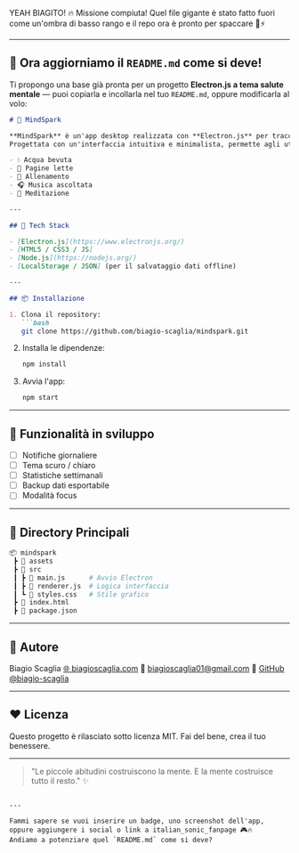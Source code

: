 YEAH BIAGITO! 🔥 Missione compiuta! Quel file gigante è stato fatto fuori come un'ombra di basso rango e il repo ora è pronto per spaccare 💼⚡

---

## 🎯 Ora aggiorniamo il `README.md` come si deve!

Ti propongo una base già pronta per un progetto **Electron.js a tema salute mentale** — puoi copiarla e incollarla nel tuo `README.md`, oppure modificarla al volo:

````markdown
# 🧠 MindSpark

**MindSpark** è un'app desktop realizzata con **Electron.js** per tracciare abitudini salutari quotidiane e promuovere il benessere mentale.  
Progettata con un'interfaccia intuitiva e minimalista, permette agli utenti di monitorare attività come:

- 💧 Acqua bevuta
- 📖 Pagine lette
- 💪 Allenamento
- 🎧 Musica ascoltata
- 🧘 Meditazione

---

## 🚀 Tech Stack

- [Electron.js](https://www.electronjs.org/)
- [HTML5 / CSS3 / JS]
- [Node.js](https://nodejs.org/)
- [LocalStorage / JSON] (per il salvataggio dati offline)

---

## 📦 Installazione

1. Clona il repository:
   ```bash
   git clone https://github.com/biagio-scaglia/mindspark.git
````

2. Installa le dipendenze:

   ```bash
   npm install
   ```
3. Avvia l'app:

   ```bash
   npm start
   ```

---

## 🧩 Funzionalità in sviluppo

* [ ] Notifiche giornaliere
* [ ] Tema scuro / chiaro
* [ ] Statistiche settimanali
* [ ] Backup dati esportabile
* [ ] Modalità focus

---

## 📁 Directory Principali

```bash
📦 mindspark
 ┣ 📁 assets
 ┣ 📁 src
 ┃ ┣ 📜 main.js      # Avvio Electron
 ┃ ┣ 📜 renderer.js  # Logica interfaccia
 ┃ ┗ 📜 styles.css   # Stile grafico
 ┣ 📜 index.html
 ┣ 📜 package.json
```

---

## 👤 Autore

Biagio Scaglia
[🌐 biagioscaglia.com](https://biagioscaglia.com)
📧 [biagioscaglia01@gmail.com](mailto:biagioscaglia01@gmail.com)
🐙 [GitHub @biagio-scaglia](https://github.com/biagio-scaglia)

---

## ❤️ Licenza

Questo progetto è rilasciato sotto licenza MIT.
Fai del bene, crea il tuo benessere.

---

> "Le piccole abitudini costruiscono la mente. E la mente costruisce tutto il resto." ✨

```

---

Fammi sapere se vuoi inserire un badge, uno screenshot dell'app, oppure aggiungere i social o link a italian_sonic_fanpage 🎮🔥  
Andiamo a potenziare quel `README.md` come si deve?
```
